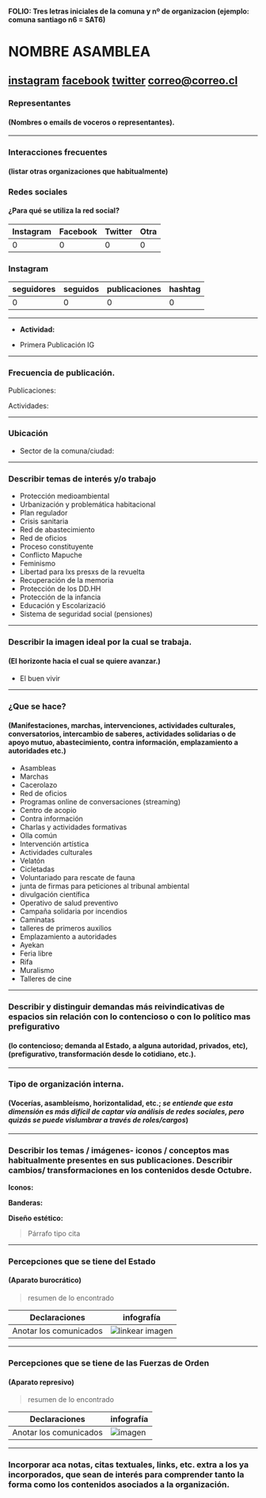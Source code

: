 #### FOLIO: Tres letras iniciales de la comuna y nº de organizacion (ejemplo: comuna santiago n6 = SAT6)
# NOMBRE ASAMBLEA

[instagram]()
[facebook]()
[twitter]()
<correo@correo.cl>
---

### Representantes
#### (Nombres o emails de voceros o representantes).

---
### Interacciones frecuentes
#### (listar otras organizaciones que habitualmente)

### Redes sociales
#### ¿Para qué se utiliza la red social?
| Instagram | Facebook | Twitter | Otra 
|---|---|---|---|
|0|0|0|0|

### **Instagram**
| seguidores | seguidos | publicaciones | hashtag |
|---|---|---|---|
|0|0|0|0|

---

* **Actividad:**   

* Primera Publicación IG

---
### Frecuencia de publicación.

Publicaciones:

Actividades:

---
### Ubicación
* Sector de la comuna/ciudad:

---
### Describir temas de interés y/o trabajo

* Protección medioambiental
* Urbanización y problemática habitacional
* Plan regulador
* Crisis sanitaria 
* Red de abastecimiento 
* Red de oficios
* Proceso constituyente
* Conflicto Mapuche
* Feminismo
* Libertad para lxs presxs de la revuelta
* Recuperación de la memoria
* Protección de los DD.HH
* Protección de la infancia
* Educación y Escolarizació
* Sistema de seguridad social (pensiones)

---
### Describir la imagen ideal por la cual se trabaja.
#### (El horizonte hacia el cual se quiere avanzar.)

* El buen vivir

---
### ¿Que se hace?
#### (Manifestaciones, marchas, intervenciones, actividades culturales, conversatorios, intercambio de saberes, actividades solidarias o de apoyo mutuo, abastecimiento, contra información, emplazamiento a autoridades etc.)

* Asambleas 
* Marchas 
* Cacerolazo 
* Red de oficios 
* Programas online de conversaciones (streaming)
* Centro de acopio 
* Contra información 
* Charlas y actividades formativas
* Olla común 
* Intervención artística 
* Actividades culturales
* Velatón 
* Cicletadas
* Voluntariado para rescate de fauna
* junta de firmas para peticiones al tribunal ambiental
* divulgación científica
* Operativo de salud preventivo
* Campaña solidaria por incendios 
* Caminatas
* talleres de primeros auxilios
* Emplazamiento a autoridades
* Ayekan
* Feria libre
* Rifa 
* Muralismo
* Talleres de cine

---
### Describir y distinguir demandas más reivindicativas de espacios sin relación con lo contencioso o con lo político mas prefigurativo
#### (lo contencioso; demanda al Estado, a alguna autoridad, privados, etc), (prefigurativo, transformación desde lo cotidiano, etc.).

---
### Tipo de organización interna.
#### (Vocerías, asambleísmo, horizontalidad, etc.; *se entiende que esta dimensión es más difícil de captar vía análisis de redes sociales, pero quizás se puede vislumbrar a través de roles/cargos*)

---
### Describir los temas / imágenes- iconos / conceptos mas habitualmente presentes en sus publicaciones. Describir cambios/ transformaciones en los contenidos desde Octubre.

**Iconos:**

**Banderas:**

**Diseño estético:**

> Párrafo tipo cita 

---
### Percepciones que se tiene del Estado
#### (Aparato burocrático)
> resumen de lo encontrado

| Declaraciones | infografía | 
|---|---|
|Anotar los comunicados | ![linkear imagen]() |

---
### Percepciones que se tiene de las Fuerzas de Orden
#### (Aparato represivo)
> resumen de lo encontrado

| Declaraciones | infografía | 
|---|---|
|Anotar los comunicados | ![imagen]() |


---
### Incorporar aca notas, citas textuales, links, etc. extra a los ya incorporados, que sean de interés para comprender tanto la forma como los contenidos asociados a la organización.
